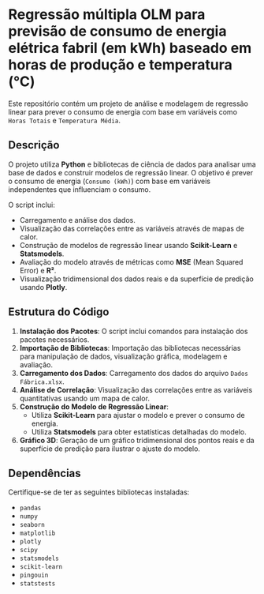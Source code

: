 # Regressão múltipla OLM para previsão de consumo de energia elétrica fabril (em kWh) baseado em horas de produção e temperatura (°C)

Este repositório contém um projeto de análise e modelagem de regressão linear para prever o consumo de energia com base em variáveis como `Horas Totais` e `Temperatura Média`. 

## Descrição

O projeto utiliza **Python** e bibliotecas de ciência de dados para analisar uma base de dados e construir modelos de regressão linear. O objetivo é prever o consumo de energia (`Consumo (kWh)`) com base em variáveis independentes que influenciam o consumo. 

O script inclui:
- Carregamento e análise dos dados.
- Visualização das correlações entre as variáveis através de mapas de calor.
- Construção de modelos de regressão linear usando **Scikit-Learn** e **Statsmodels**.
- Avaliação do modelo através de métricas como **MSE** (Mean Squared Error) e **R²**.
- Visualização tridimensional dos dados reais e da superfície de predição usando **Plotly**.

## Estrutura do Código

1. **Instalação dos Pacotes**: O script inclui comandos para instalação dos pacotes necessários.
2. **Importação de Bibliotecas**: Importação das bibliotecas necessárias para manipulação de dados, visualização gráfica, modelagem e avaliação.
3. **Carregamento dos Dados**: Carregamento dos dados do arquivo `Dados Fábrica.xlsx`.
4. **Análise de Correlação**: Visualização das correlações entre as variáveis quantitativas usando um mapa de calor.
5. **Construção do Modelo de Regressão Linear**:
   - Utiliza **Scikit-Learn** para ajustar o modelo e prever o consumo de energia.
   - Utiliza **Statsmodels** para obter estatísticas detalhadas do modelo.
6. **Gráfico 3D**: Geração de um gráfico tridimensional dos pontos reais e da superfície de predição para ilustrar o ajuste do modelo.

## Dependências

Certifique-se de ter as seguintes bibliotecas instaladas:

- `pandas`
- `numpy`
- `seaborn`
- `matplotlib`
- `plotly`
- `scipy`
- `statsmodels`
- `scikit-learn`
- `pingouin`
- `statstests`

